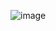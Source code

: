 ![image](https://github.com/heesoo-park/ForCodeKata/assets/80674868/4fb62ab8-a5d8-4828-8c46-d34e8ffa6539)
